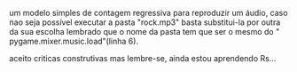 um modelo simples de contagem regressiva para reproduzir um áudio, caso nao seja possível executar a pasta "rock.mp3" basta substitui-la por outra da sua escolha lembrado que o nome da pasta tem que ser o mesmo do " pygame.mixer.music.load"(linha 6).

aceito criticas construtivas mas lembre-se,  ainda estou aprendendo Rs... 